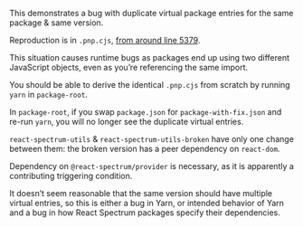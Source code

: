 This demonstrates a bug with duplicate virtual package entries
for the same package & same version.

Reproduction is in `.pnp.cjs`, [from around line 5379](https://github.com/riboseinc/possible-yarn-bug-repro/blob/26c88320abcff6b22f4ded86de6f7b868ae46ac7/package-root/.pnp.cjs#L5378-L5432).

This situation causes runtime bugs as packages
end up using two different JavaScript objects,
even as you’re referencing the same import.

You should be able to derive the identical `.pnp.cjs` from scratch
by running `yarn` in `package-root`.

In `package-root`, if you swap `package.json` for `package-with-fix.json`
and re-run `yarn`, you will no longer see the duplicate virtual entries.

`react-spectrum-utils` & `react-spectrum-utils-broken` have only one change
between them: the broken version has a peer dependency on `react-dom`.

Dependency on `@react-spectrum/provider` is necessary, as it is apparently
a contributing triggering condition. 

It doesn’t seem reasonable
that the same version should have multiple virtual entries, so this is
either a bug in Yarn, or intended behavior of Yarn and a bug in how
React Spectrum packages specify their dependencies.
